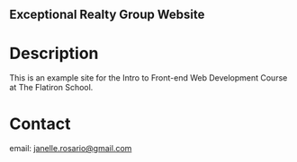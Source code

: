 Exceptional Realty Group Website
---

# Description

This is an example site for the Intro to Front-end Web Development Course at The Flatiron School.

# Contact

email: janelle.rosario@gmail.com 
